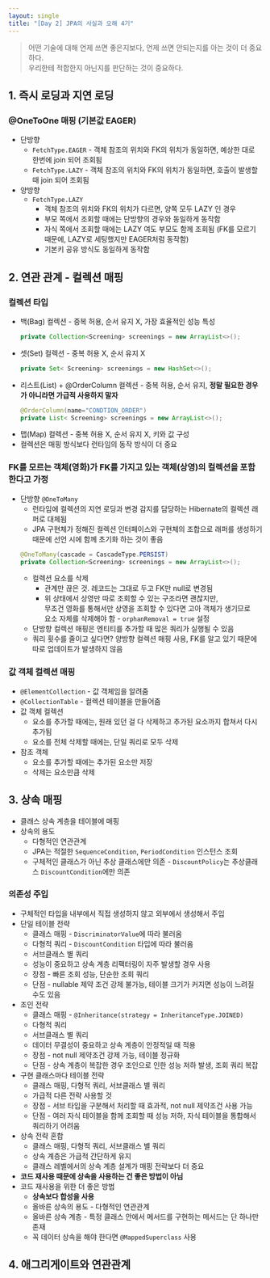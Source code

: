 ```yaml
---
layout: single
title: "[Day 2] JPA의 사실과 오해 4기"
---
```


> 어떤 기술에 대해 언제 쓰면 좋은지보다, 언제 쓰면 안되는지를 아는 것이 더 중요하다. <br />
> 우리한테 적합한지 아닌지를 판단하는 것이 중요하다. <br />

## 1. 즉시 로딩과 지연 로딩 
### @OneToOne 매핑 (기본값 EAGER)
- 단방향
  - `FetchType.EAGER` - 객체 참조의 위치와 FK의 위치가 동일하면, 예상한 대로 한번에 join 되어 조회됨
  - `FetchType.LAZY` - 객체 참조의 위치와 FK의 위치가 동일하면, 호출이 발생할 때 join 되어 조회됨
- 양방향
  - `FetchType.LAZY`
    - 객체 참조의 위치와 FK의 위치가 다르면, 양쪽 모두 LAZY 인 경우
    - 부모 쪽에서 조회할 때에는 단방향의 경우와 동일하게 동작함
    - 자식 쪽에서 조회할 때에는 LAZY 여도 부모도 함께 조회됨 (FK를 모르기 때문에, LAZY로 세팅했지만 EAGER처럼 동작함)
    - 기본키 공유 방식도 동일하게 동작함

## 2. 연관 관계 - 컬렉션 매핑
### 컬렉션 타입 
- 백(Bag) 컬렉션 - 중복 허용, 순서 유지 X, 가장 효율적인 성능 특성
  ``` java
  private Collection<Screening> screenings = new ArrayList<>();
  ```
- 셋(Set) 컬렉션 - 중복 허용 X, 순서 유지 X
  ``` java
  private Set< Screening> screenings = new HashSet<>();
  ```
- 리스트(List) + @OrderColumn 컬렉션 - 중복 허용, 순서 유지, **정말 필요한 경우가 아니라면 가급적 사용하지 말자**
  ``` java
  @OrderColumn(name="CONDTION_ORDER")
  private List< Screening> screenings = new ArrayList<>();
  ```
- 맵(Map) 컬렉션 - 중복 허용 X, 순서 유지 X, 키와 값 구성 
- 컬렉션은 매핑 방식보다 런타임의 동작 방식이 더 중요
### FK를 모르는 객체(영화)가 FK를 가지고 있는 객체(상영)의 컬렉션을 포함한다고 가정
- 단방향 `@OneToMany`
  - 런타임에 컬렉션의 지연 로딩과 변경 감지를 담당하는 Hibernate의 컬렉션 래퍼로 대체됨
  - JPA 구현체가 정해진 컬렉션 인터페이스와 구현체의 조합으로 래퍼를 생성하기 때문에 선언 시에 함께 초기화 하는 것이 좋음
  ``` java
  @OneToMany(cascade = CascadeType.PERSIST)
  private Collection<Screening> screenings = new ArrayList<>();
  ```
  - 컬렉션 요소를 삭제
    - 관계만 끊은 것. 레코드는 그대로 두고 FK만 null로 변경됨
    - 위 상태에서 상영만 따로 조회할 수 있는 구조라면 괜찮지만, <br />
      무조건 영화를 통해서만 상영을 조회할 수 있다면 고아 객체가 생기므로 <br />
      요소 자체를 삭제해야 함 - `orphanRemoval = true` 설정
  - 단방향 컬렉션 매핑은 엔티티를 추가할 때 많은 쿼리가 실행될 수 있음
  - 쿼리 횟수를 줄이고 싶다면? 양방향 컬렉션 매핑 사용, FK를 알고 있기 때문에 따로 업데이트가 발생하지 않음
### 값 객체 컬렉션 매핑﻿
- `@ElementCollection` - 값 객체임을 알려줌
- `@CollectionTable` - 컬렉션 테이블을 만들어줌
- 값 객체 컬렉션
  - 요소를 추가할 때에는, 원래 있던 걸 다 삭제하고 추가된 요소까지 합쳐서 다시 추가됨
  - 요소를 전체 삭제할 때에는, 단일 쿼리로 모두 삭제
- 참조 객체
  - 요소를 추가할 때에는 추가된 요소만 저장
  - 삭제는 요소만큼 삭제

## 3. 상속 매핑
- 클래스 상속 계층을 테이블에 매핑
- 상속의 용도
  - 다형적인 연관관계
  - JPA는 적절한 `SequenceCondition`, `PeriodCondition` 인스턴스 조회
  - 구체적인 클래스가 아닌 추상 클래스에만 의존 - `DiscountPolicy`는 추상클래스 `DiscountCondition`에만 의존
### 의존성 주입
- 구체적인 타입을 내부에서 직접 생성하지 않고 외부에서 생성해서 주입
- 단일 테이블 전략
  - 클래스 매핑 - `DiscriminatorValue`에 따라 불러옴
  - 다형적 쿼리 - `DiscountCondition` 타입에 따라 불러옴
  - 서브클래스 별 쿼리
  - 성능이 중요하고 상속 계층 리팩터링이 자주 발생할 경우 사용
  - 장점 - 빠른 조회 성능, 단순한 조회 쿼리
  - 단점 - nullable 제약 조건 강제 불가능, 테이블 크기가 커지면 성능이 느려질 수도 있음
- 조인 전략
  - 클래스 매핑 - `@Inheritance(strategy = InheritanceType.JOINED)`
  - 다형적 쿼리
  - 서브클래스 별 쿼리
  - 데이터 무결성이 중요하고 상속 계층이 안정적일 때 적용
  - 장점 - not null 제약조건 강제 가능, 테이블 정규화
  - 단점 - 상속 계층이 복잡한 경우 조인으로 인한 성능 저하 발생, 조회 쿼리 복잡
- 구현 클래스마다 테이블 전략
  - 클래스 매핑, 다형적 쿼리, 서브클래스 별 쿼리
  - 가급적 다른 전략 사용할 것
  - 장점 - 서브 타입을 구분해서 처리할 때 효과적, not null 제약조건 사용 가능
  - 단점 - 여러 자식 테이블을 함께 조회할 때 성능 저하, 자식 테이블을 통합해서 쿼리하기 어려움
- 상속 전략 혼합
  - 클래스 매핑, 다형적 쿼리, 서브클래스 별 쿼리
  - 상속 계층은 가급적 간단하게 유지
  - 클래스 레벨에서의 상속 계층 설계가 매핑 전략보다 더 중요
- **코드 재사용 때문에 상속을 사용하는 건 좋은 방법이 아님**
- 코드 재사용을 위한 더 좋은 방법
  - **상속보다 합성을 사용**
  - 올바른 상속의 용도 - 다형적인 연관관계
  - 올바른 상속 계층 - 특정 클래스 안에서 메서드를 구현하는 메서드는 단 하나만 존재
  - 꼭 데이터 상속을 해야 한다면 `@MappedSuperclass` 사용

## 4. 애그리게이트와 연관관계
